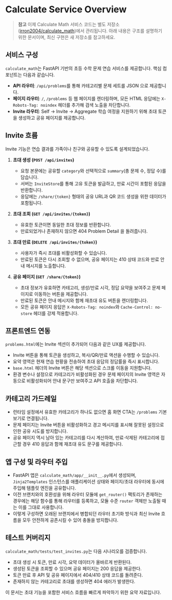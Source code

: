 # Calculate Service Overview

> **참고**
> 이제 Calculate Math 서비스 코드는 별도 저장소([irron2004/calculate_math](https://github.com/irron2004/calculate_math))에서 관리됩니다. 아래 내용은 구조를 설명하기 위한 문서이며, 최신 구현은 새 저장소를 참고하세요.

## 서비스 구성

`calculate_math`는 FastAPI 기반의 초등 수학 문제 연습 서비스를 제공합니다. 핵심 컴포넌트는 다음과 같습니다.

- **API 라우터**: `/api/problems`를 통해 카테고리별 문제 세트를 JSON 으로 제공합니다.
- **페이지 라우터**: `/`, `/problems` 등 웹 페이지를 렌더링하며, 모든 HTML 응답에는 `X-Robots-Tag: noindex` 헤더를 추가해 검색 노출을 차단합니다.
- **Invite 라우터**: Self → Invite → Aggregate 학습 여정을 지원하기 위해 초대 토큰을 생성하고 공유 페이지를 제공합니다.

## Invite 흐름

Invite 기능은 연습 결과를 가족이나 친구와 공유할 수 있도록 설계되었습니다.

1. **초대 생성 (`POST /api/invites`)**
   - 요청 본문에는 공유할 `category`와 선택적으로 `summary`(총 문제 수, 정답 수)를 담습니다.
   - 서버는 `InviteStore`를 통해 고유 토큰을 발급하고, 만료 시간이 포함된 응답을 반환합니다.
   - 응답에는 `/share/{token}` 형태의 공유 URL과 QR 코드 생성을 위한 데이터가 포함됩니다.

2. **초대 조회 (`GET /api/invites/{token}`)**
   - 유효한 토큰이면 동일한 초대 정보를 반환합니다.
   - 만료되었거나 존재하지 않으면 404 Problem Detail 을 돌려줍니다.

3. **초대 만료 (`DELETE /api/invites/{token}`)**
   - 사용자가 즉시 초대를 비활성화할 수 있습니다.
   - 만료된 토큰은 다시 조회할 수 없으며, 공유 페이지는 410 상태 코드와 만료 안내 메시지를 노출합니다.

4. **공유 페이지 (`GET /share/{token}`)**
   - 초대 정보가 유효하면 카테고리, 생성/만료 시각, 정답 요약을 보여주고 문제 페이지로 이동하는 버튼을 제공합니다.
   - 만료된 토큰은 안내 메시지와 함께 재초대 유도 버튼을 렌더링합니다.
   - 모든 공유 페이지 응답은 `X-Robots-Tag: noindex`와 `Cache-Control: no-store` 헤더를 강제 적용합니다.

## 프론트엔드 연동

`problems.html`에는 Invite 섹션이 추가되어 다음과 같은 UX를 제공합니다.

- Invite 버튼을 통해 토큰을 생성하고, 복사/QR/만료 액션을 수행할 수 있습니다.
- 요약 영역은 현재 연습 현황을 전송하여 초대 응답의 정답률을 즉시 표시합니다.
- `base.html` 헤더의 Invite 버튼은 해당 섹션으로 스크롤 이동을 지원합니다.
- 환경 변수나 설정으로 카테고리가 비활성화된 경우 문제 페이지의 Invite 영역은 자동으로 비활성화되어 안내 문구만 보여주고 API 호출을 차단합니다.

## 카테고리 가드레일

- 런타임 설정에서 유효한 카테고리가 하나도 없으면 홈 화면 CTA는 `/problems` 기본 보기로 연결됩니다.
- 문제 페이지는 Invite 버튼을 비활성화하고 경고 메시지를 표시해 잘못된 설정으로 인한 공유 시도를 방지합니다.
- 공유 페이지 역시 남아 있는 카테고리를 다시 계산하여, 만료·삭제된 카테고리에 접근할 경우 410 응답과 함께 재초대 유도 문구를 제공합니다.

## 앱 구성 및 라우터 주입

- FastAPI 앱은 `calculate_math/app/__init__.py`에서 생성되며, `Jinja2Templates` 인스턴스를 애플리케이션 상태와 페이지/초대 라우터에 동시에 주입해 템플릿 엔진을 공유합니다.
- 이전 브랜치와의 호환성을 위해 라우터 모듈에 `get_router()` 팩토리가 존재하는 경우에는 해당 함수를 통해 라우터를 등록하고, 모듈 수준 `router` 객체만 노출될 때는 이를 그대로 사용합니다.
- 이렇게 구성하면 오래된 브랜치에서 병합되던 라우터 초기화 방식과 최신 Invite 흐름을 모두 안전하게 공존시킬 수 있어 충돌을 방지합니다.

## 테스트 커버리지

`calculate_math/tests/test_invites.py`는 다음 시나리오를 검증합니다.

- 초대 생성 시 토큰, 만료 시각, 요약 데이터가 올바르게 반환된다.
- 생성된 토큰을 조회할 수 있으며 공유 페이지는 200 응답을 제공한다.
- 토큰 만료 후 API 및 공유 페이지에서 404/410 상태 코드를 돌려준다.
- 존재하지 않는 카테고리로 초대를 생성하면 404 에러가 발생한다.

이 문서는 초대 기능을 포함한 서비스 흐름을 빠르게 파악하기 위한 요약 자료입니다.
